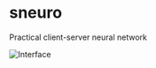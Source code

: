 # sneuro
Practical client-server neural network 

![Interface](https://i.ibb.co/RDDtp9c/photo-2020-06-05-01-45-16.jpg)
